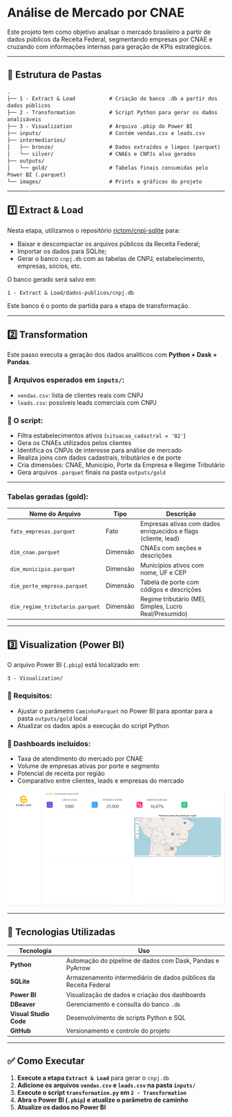 # Análise de Mercado por CNAE

Este projeto tem como objetivo analisar o mercado brasileiro a partir de dados públicos da Receita Federal, segmentando empresas por CNAE e cruzando com informações internas para geração de KPIs estratégicos.

---

## 📁 Estrutura de Pastas

```
.
├── 1 - Extract & Load           # Criação do banco .db a partir dos dados públicos
├── 2 - Transformation           # Script Python para gerar os dados analisáveis
├── 3 - Visualization            # Arquivo .pbip do Power BI
├── inputs/                      # Contém vendas.csv e leads.csv
├── intermediarios/
│   ├── bronze/                  # Dados extraídos e limpos (parquet)
│   └── silver/                  # CNAEs e CNPJs alvo gerados
├── outputs/
│   └── gold/                    # Tabelas finais consumidas pelo Power BI (.parquet)
└── images/                      # Prints e gráficos do projeto
```

---

## 1️⃣ Extract & Load

Nesta etapa, utilizamos o repositório [rictom/cnpj-sqlite](https://github.com/rictom/cnpj-sqlite) para:

- Baixar e descompactar os arquivos públicos da Receita Federal;
- Importar os dados para SQLite;
- Gerar o banco `cnpj.db` com as tabelas de CNPJ, estabelecimento, empresas, sócios, etc.

O banco gerado será salvo em:

```
1 - Extract & Load/dados-publicos/cnpj.db
```

Este banco é o ponto de partida para a etapa de transformação.

---

## 2️⃣ Transformation

Este passo executa a geração dos dados analíticos com **Python + Dask + Pandas**.

### 📂 Arquivos esperados em `inputs/`:
- `vendas.csv`: lista de clientes reais com CNPJ
- `leads.csv`: possíveis leads comerciais com CNPJ

### 📜 O script:
- Filtra estabelecimentos ativos (`situacao_cadastral = '02'`)
- Gera os CNAEs utilizados pelos clientes
- Identifica os CNPJs de interesse para análise de mercado
- Realiza joins com dados cadastrais, tributários e de porte
- Cria dimensões: CNAE, Município, Porte da Empresa e Regime Tributário
- Gera arquivos `.parquet` finais na pasta `outputs/gold`

---

### Tabelas geradas (gold):

| Nome do Arquivo                      | Tipo         | Descrição                                                        |
|-------------------------------------|--------------|------------------------------------------------------------------|
| `fato_empresas.parquet`             | Fato         | Empresas ativas com dados enriquecidos e flags (cliente, lead)   |
| `dim_cnae.parquet`                  | Dimensão     | CNAEs com seções e descrições                                    |
| `dim_municipio.parquet`            | Dimensão     | Municípios ativos com nome, UF e CEP                             |
| `dim_porte_empresa.parquet`        | Dimensão     | Tabela de porte com códigos e descrições                         |
| `dim_regime_tributario.parquet`    | Dimensão     | Regime tributário (MEI, Simples, Lucro Real/Presumido)           |

---

## 3️⃣ Visualization (Power BI)

O arquivo Power BI (`.pbip`) está localizado em:

```
3 - Visualization/
```

### 📌 Requisitos:
- Ajustar o parâmetro `CaminhoParquet` no Power BI para apontar para a pasta `outputs/gold` local
- Atualizar os dados após a execução do script Python

### 🎯 Dashboards incluídos:
- Taxa de atendimento do mercado por CNAE
- Volume de empresas ativas por porte e segmento
- Potencial de receita por região
- Comparativo entre clientes, leads e empresas do mercado

![Dashboard](images/3-power_bi.png)

---

## 🧰 Tecnologias Utilizadas

| Tecnologia            | Uso                                                                 |
|------------------------|----------------------------------------------------------------------|
| **Python**             | Automação do pipeline de dados com Dask, Pandas e PyArrow           |
| **SQLite**             | Armazenamento intermediário de dados públicos da Receita Federal    |
| **Power BI**           | Visualização de dados e criação dos dashboards                      |
| **DBeaver**            | Gerenciamento e consulta do banco `.db`                             |
| **Visual Studio Code** | Desenvolvimento de scripts Python e SQL                             |
| **GitHub**             | Versionamento e controle do projeto                                 |

---

## ✅ Como Executar

1. **Execute a etapa `Extract & Load`** para gerar o `cnpj.db`
2. **Adicione os arquivos `vendas.csv` e `leads.csv` na pasta `inputs/`**
3. **Execute o script `transformation.py` em `2 - Transformation`**
4. **Abra o Power BI (`.pbip`) e atualize o parâmetro de caminho**
5. **Atualize os dados no Power BI**
